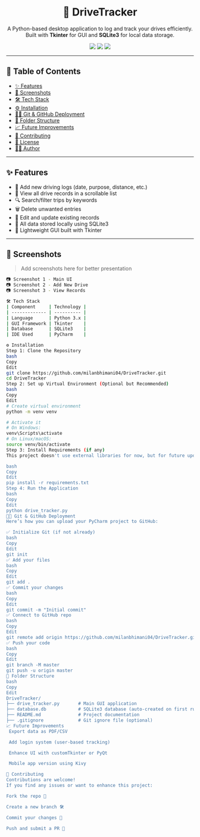 <h1 align="center">🚗 DriveTracker</h1>

<p align="center">
  A Python-based desktop application to log and track your drives efficiently.<br>
  Built with <b>Tkinter</b> for GUI and <b>SQLite3</b> for local data storage.
</p>

<p align="center">
  <img src="https://img.shields.io/badge/Python-3.x-blue?logo=python" />
  <img src="https://img.shields.io/badge/GUI-Tkinter-green" />
  <img src="https://img.shields.io/badge/Database-SQLite3-lightgrey" />
</p>

---

## 📌 Table of Contents

- [✨ Features](#-features)
- [📸 Screenshots](#-screenshots)
- [🛠️ Tech Stack](#-tech-stack)
- [⚙️ Installation](#-installation)
- [🧑‍💻 Git & GitHub Deployment](#-git--github-deployment)
- [📁 Folder Structure](#-folder-structure)
- [📈 Future Improvements](#-future-improvements)
- [🤝 Contributing](#-contributing)
- [📄 License](#-license)
- [👨‍💻 Author](#-author)

---

## ✨ Features

- 📝 Add new driving logs (date, purpose, distance, etc.)
- 🧾 View all drive records in a scrollable list
- 🔍 Search/filter trips by keywords
- 🗑️ Delete unwanted entries
- 🧰 Edit and update existing records
- 💾 All data stored locally using SQLite3
- 🎯 Lightweight GUI built with Tkinter

---

## 📸 Screenshots

> Add screenshots here for better presentation

```bash
📷 Screenshot 1 - Main UI
📷 Screenshot 2 - Add New Drive
📷 Screenshot 3 - View Records

🛠️ Tech Stack
| Component     | Technology |
| ------------- | ---------- |
| Language      | Python 3.x |
| GUI Framework | Tkinter    |
| Database      | SQLite3    |
| IDE Used      | PyCharm    |

⚙️ Installation
Step 1: Clone the Repository
bash
Copy
Edit
git clone https://github.com/milanbhimani04/DriveTracker.git
cd DriveTracker
Step 2: Set up Virtual Environment (Optional but Recommended)
bash
Copy
Edit
# Create virtual environment
python -m venv venv

# Activate it
# On Windows:
venv\Scripts\activate
# On Linux/macOS:
source venv/bin/activate
Step 3: Install Requirements (if any)
This project doesn't use external libraries for now, but for future updates, use:

bash
Copy
Edit
pip install -r requirements.txt
Step 4: Run the Application
bash
Copy
Edit
python drive_tracker.py
🧑‍💻 Git & GitHub Deployment
Here’s how you can upload your PyCharm project to GitHub:

✅ Initialize Git (if not already)
bash
Copy
Edit
git init
✅ Add your files
bash
Copy
Edit
git add .
✅ Commit your changes
bash
Copy
Edit
git commit -m "Initial commit"
✅ Connect to GitHub repo
bash
Copy
Edit
git remote add origin https://github.com/milanbhimani04/DriveTracker.git
✅ Push your code
bash
Copy
Edit
git branch -M master
git push -u origin master
📁 Folder Structure
bash
Copy
Edit
DriveTracker/
├── drive_tracker.py       # Main GUI application
├── database.db            # SQLite3 database (auto-created on first run)
├── README.md              # Project documentation
├── .gitignore             # Git ignore file (optional)
📈 Future Improvements
 Export data as PDF/CSV

 Add login system (user-based tracking)

 Enhance UI with customTkinter or PyQt

 Mobile app version using Kivy

🤝 Contributing
Contributions are welcome!
If you find any issues or want to enhance this project:

Fork the repo 🍴

Create a new branch 🛠️

Commit your changes 💾

Push and submit a PR 🚀

